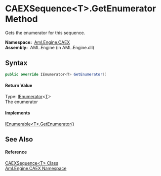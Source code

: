 CAEXSequence&lt;T>.GetEnumerator Method
=======================================
Gets the enumerator for this sequence.

  **Namespace:**  [Aml.Engine.CAEX][1]  
  **Assembly:**  AML.Engine (in AML.Engine.dll)

Syntax
------

```csharp
public override IEnumerator<T> GetEnumerator()
```

#### Return Value
Type: [IEnumerator][2]&lt;[T][3]>  
The enumerator
#### Implements
[IEnumerable&lt;T>.GetEnumerator()][4]  


See Also
--------

#### Reference
[CAEXSequence&lt;T> Class][3]  
[Aml.Engine.CAEX Namespace][1]  

[1]: ../README.md
[2]: https://docs.microsoft.com/dotnet/api/system.collections.generic.ienumerator-1
[3]: README.md
[4]: https://docs.microsoft.com/dotnet/api/system.collections.generic.ienumerable-1.getenumerator#System_Collections_Generic_IEnumerable_1_GetEnumerator
[5]: https://www.automationml.org
[6]: ../../icons/logoShade.png